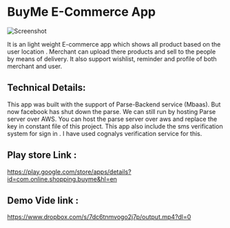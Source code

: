 # BuyMe E-Commerce App

![Screenshot](screenshot/1.png)

It is an light weight E-commerce app which shows all product based on the user location . Merchant can upload there products and sell to the people by means of delivery. It also support wishlist, reminder and profile of both merchant and user.

## Technical Details:
This app was built with the support of Parse-Backend service (Mbaas). But now facebook has shut down the parse. We can still run by hosting Parse server over AWS. You can host the parse server over aws and replace the key in constant file of this project. This app also include the sms verification system for sign in . I have used cognalys verification service for this. 

## Play store Link : 
https://play.google.com/store/apps/details?id=com.online.shopping.buyme&hl=en

## Demo Vide link : 
https://www.dropbox.com/s/7dc6tnmvogo2j7p/output.mp4?dl=0
